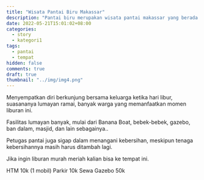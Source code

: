 ```yaml
---
title: "Wisata Pantai Biru Makassar"
description: "Pantai biru merupakan wisata pantai makassar yang berada setelah akkarena, dan sebelum tanjung bayang"
date: 2022-05-21T15:01:02+08:00
categories:
  - story
  - kategori1
tags:
  - pantai
  - tempat
hidden: false
comments: true
draft: true
thumbnail: "../img/img4.png"
---
```


Menyempatkan diri berkunjung bersama keluarga ketika hari libur, suasananya lumayan ramai, banyak warga yang memanfaatkan momen liburan ini.

Fasilitas lumayan banyak, mulai dari Banana Boat, bebek-bebek, gazebo, ban dalam, masjid, dan lain sebagainya..

Petugas pantai juga sigap dalam menangani kebersihan, meskipun tenaga kebersihannya masih harus ditambah lagi.

Jika ingin liburan murah meriah kalian bisa ke tempat ini.

HTM 10k (1 mobil)
Parkir 10k
Sewa Gazebo 50k
